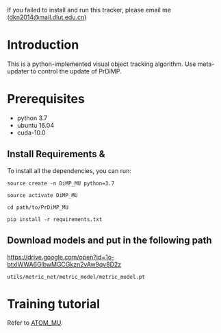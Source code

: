 
If you failed to install and run this tracker, please email me (<dkn2014@mail.dlut.edu.cn>)

# Introduction

This is a python-implemented visual object tracking algorithm. Use meta-updater to control the update of PrDiMP.

# Prerequisites

* python 3.7
* ubuntu 16.04
* cuda-10.0

## Install Requirements & 
To install all the dependencies, you can run:

`
source create -n DiMP_MU python=3.7
`

`
source activate DiMP_MU
`

`
cd path/to/PrDiMP_MU
`

`
pip install -r requirements.txt
`
## Download models and put in the following path
https://drive.google.com/open?id=1o-btxlWWA6GlbwMGCGkzn2vAw9qv8D2z

 `utils/metric_net/metric_model/metric_model.pt`

# Training tutorial
Refer to [ATOM_MU](https://github.com/Daikenan/LTMU/tree/master/ATOM_MU).

